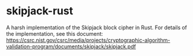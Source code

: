 # skipjack-rust
A harsh implementation of the Skipjack block cipher in Rust. For details of the implementation, see this document: https://csrc.nist.gov/csrc/media/projects/cryptographic-algorithm-validation-program/documents/skipjack/skipjack.pdf

